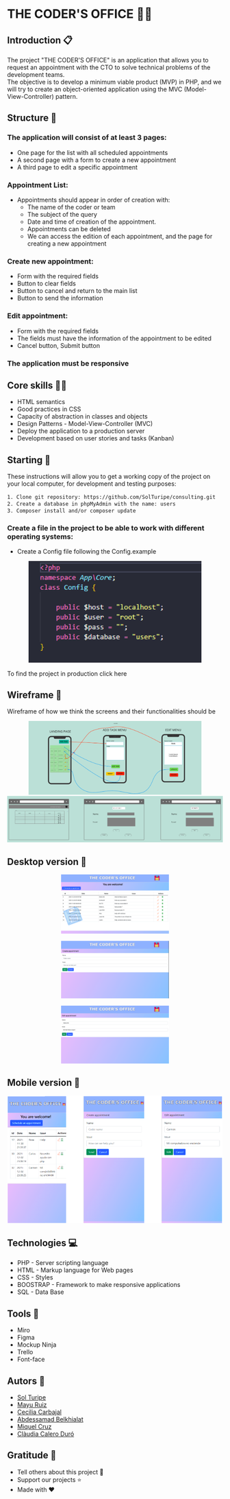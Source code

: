# THE CODER'S OFFICE 👩‍💻

## Introduction 📋

The project "THE CODER'S OFFICE" is an application that allows you to request an appointment with the CTO to solve technical problems of the development teams. \
The objective is to develop a minimum viable product (MVP) in PHP, and we will try to create an object-oriented application using the MVC (Model-View-Controller) pattern.

## Structure 🧬

### The application will consist of at least 3 pages:

- One page for the list with all scheduled appointments
- A second page with a form to create a new appointment
- A third page to edit a specific appointment

### Appointment List:

- Appointments should appear in order of creation with:
  - The name of the coder or team
  - The subject of the query
  - Date and time of creation of the appointment.
  - Appointments can be deleted
  - We can access the edition of each appointment, and the page for creating a new appointment

### Create new appointment:

- Form with the required fields
- Button to clear fields
- Button to cancel and return to the main list
- Button to send the information

### Edit appointment:

- Form with the required fields
- The fields must have the information of the appointment to be edited
- Cancel button, Submit button

### The application must be responsive

## Core skills 🤸‍♀️

- HTML semantics
- Good practices in CSS
- Capacity of abstraction in classes and objects
- Design Patterns - Model-View-Controller (MVC)
- Deploy the application to a production server
- Development based on user stories and tasks (Kanban)

## Starting 🚀

These instructions will allow you to get a working copy of the project on your local computer, for development and testing purposes:

```
1. Clone git repository: https://github.com/SolTuripe/consulting.git
2. Create a database in phpMyAdmin with the name: users
3. Composer install and/or composer update
```
### Create a file in the project to be able to work with different operating systems:

- Create a Config file following the Config.example

<p align="center"> 
  <img src="./Readme/Mockup/config.png?raw=true" width=80%>
</p>

To find the project in production click here

## Wireframe 🚀

Wireframe of how we think the screens and their functionalities should be

<p align="center"> 
  <img src="./Readme/wireframe/movil.png?raw=true" width=80%>
  <img src="./Readme/wireframe/destopk.png?raw=true" width=100%>
</p>

## Desktop version 🚀

<p align="center"> 
  <img src="./Readme/Mockup/Landing1.png?raw=true" width=50%>
</p>
<p align="center"> 
  <img src="./Readme/Mockup/Landing2.png?raw=true" width=50%>
</p>
<p align="center"> 
  <img src="./Readme/Mockup/Landing3.png?raw=true" width=50%>
</p>

## Mobile version 🚀

<p align="center"> 
  <img src="./Readme/Mockup/Movilfinal.png?raw=true" width=100%>
</p>

## Technologies 💻

- PHP - Server scripting language
- HTML - Markup language for Web pages
- CSS - Styles
- BOOSTRAP - Framework to make responsive applications
- SQL - Data Base

## Tools 🧰

- Miro
- Figma
- Mockup Ninja
- Trello
- Font-face

## Autors 🌻

- [Sol Turipe](https://github.com/SolTuripe)
- [Mayu Ruiz](https://github.com/MayuRuru)
- [Cecilia Carbajal](https://github.com/belcar-ceci)
- [Abdessamad Belkhialat](https://github.com/abde7h)
- [Miquel Cruz](https://github.com/mcc72)
- [Clàudia Calero Duró](https://github.com/ClaudiaCalero)

## Gratitude 🎁

- Tell others about this project 📢
- Support our projects ⭐
- Made with ❤️ 
